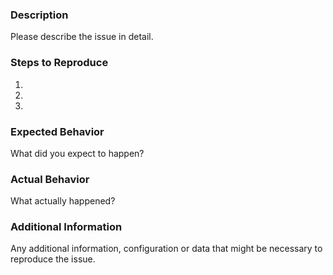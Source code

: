 <!--
Unless explicitly stated otherwise all files in this repository are licensed under the Apache License 2.0.

This product includes software developed at Datadog (https://www.datadoghq.com/). Copyright 2024 Datadog, Inc.
-->

### Description

Please describe the issue in detail.

### Steps to Reproduce

1. 
2. 
3. 

### Expected Behavior

What did you expect to happen?

### Actual Behavior

What actually happened?

### Additional Information

Any additional information, configuration or data that might be necessary to reproduce the issue.
